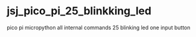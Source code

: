 # jsj_pico_pi_25_blinkking_led
pico pi micropython all internal commands 25 blinking led one input button
